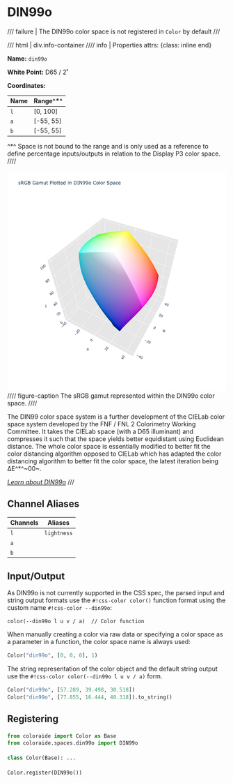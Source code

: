 # DIN99o

/// failure | The DIN99o color space is not registered in `Color` by default
///

/// html | div.info-container
//// info | Properties
    attrs: {class: inline end}

**Name:** `din99o`

**White Point:** D65 / 2˚

**Coordinates:**

Name | Range^\*^
---- | ---------
`l`  | [0, 100]
`a`  | [-55, 55]
`b`  | [-55, 55]

^\*^ Space is not bound to the range and is only used as a reference to define percentage inputs/outputs in
relation to the Display P3 color space.
////

![DIN99o](../images/din99o-3d.png)
//// figure-caption
The sRGB gamut represented within the DIN99o color space.
////

The DIN99 color space system is a further development of the CIELab color space system developed by the FNF / FNL 2
Colorimetry Working Committee. It takes the CIELab space (with a D65 illuminant) and compresses it such that the space
yields better equidistant using Euclidean distance. The whole color space is essentially modified to better fit the
color distancing algorithm opposed to CIELab which has adapted the color distancing algorithm to better fit the color
space, the latest iteration being ∆E^\*^~00~.

_[Learn about DIN99o](https://de.wikipedia.org/wiki/DIN99-Farbraum)_
///

## Channel Aliases

Channels | Aliases
-------- | -------
`l`      | `lightness`
`a`      |
`b`      |

## Input/Output

As DIN99o is not currently supported in the CSS spec, the parsed input and string output formats use the
`#!css-color color()` function format using the custom name `#!css-color --din99o`:

```css-color
color(--din99o l u v / a)  // Color function
```

When manually creating a color via raw data or specifying a color space as a parameter in a function, the color
space name is always used:

```py
Color("din99o", [0, 0, 0], 1)
```

The string representation of the color object and the default string output use the
`#!css-color color(--din99o l u v / a)` form.

```py play
Color("din99o", [57.289, 39.498, 30.518])
Color("din99o", [77.855, 16.444, 40.318]).to_string()
```

## Registering

```py
from coloraide import Color as Base
from coloraide.spaces.din99o import DIN99o

class Color(Base): ...

Color.register(DIN99o())
```
